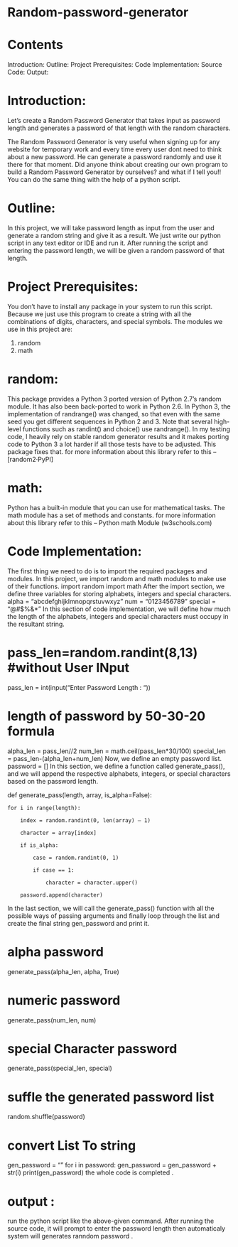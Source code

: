 # Random-password-generator
# Contents
 Introduction:
 Outline:
 Project Prerequisites:
 Code Implementation:
 Source Code:
 Output:
 
# Introduction:
Let’s create a Random Password Generator that takes input as password length and generates a password of that length with the random characters.

The Random Password Generator is very useful when signing up for any website for temporary work and every time every user dont need to think about a new password. 
He can generate a password randomly and use it there for that moment. Did anyone think about creating our own program to build a Random Password Generator by ourselves?
and what if I tell you!! You can do the same thing with the help of a python script.

# Outline:
In this project, we will take password length as input from the user and generate a random string and give it as a result.
We just write our python script in any text editor or IDE and run it. After running the script and entering the password length, we will be given a random password of that length.

# Project Prerequisites:
You don’t have to install any package in your system to run this script. Because we just use this program to create a string with all the combinations of digits, characters, and special symbols.
The modules we use in this project are:
1. random
2. math
# random:
 This package provides a Python 3 ported version of Python 2.7’s random module. It has also been back-ported to work in Python 2.6.
In Python 3, the implementation of randrange() was changed, so that even with the same seed you get different sequences in Python 2 and 3.
 Note that several high-level functions such as randint() and choice() use randrange().
In my testing code, I heavily rely on stable random generator results and it makes porting code to Python 3 a lot harder if all those tests have to be adjusted. This package fixes that.
for more information about this library refer to this – [random2·PyPI]

# math:
Python has a built-in module that you can use for mathematical tasks.
The math module has a set of methods and constants.
for more information about this library refer to this – Python math Module (w3schools.com)

# Code Implementation:
The first thing we need to do is to import the required packages and modules. In this project, we import random and math modules to make use of their functions.
import random
import math
After the import section, we define three variables for storing alphabets, integers and special characters.
alpha = “abcdefghijklmnopqrstuvwxyz”
num = “0123456789”
special = “@#$%&*”
In this section of code implementation, we will define how much the length of the alphabets, integers and special characters must occupy in the resultant string.

# pass_len=random.randint(8,13)  #without User INput
pass_len = int(input(“Enter Password Length : “))
# length of password by 50-30-20 formula
alpha_len = pass_len//2 
num_len = math.ceil(pass_len*30/100)
special_len = pass_len-(alpha_len+num_len)
Now, we define an empty password list.
password = []
In this section, we define a function called generate_pass(), and we will append the respective alphabets, integers, or special characters based on the password length.

def generate_pass(length, array, is_alpha=False):

    for i in range(length):

        index = random.randint(0, len(array) – 1)

        character = array[index]

        if is_alpha:

            case = random.randint(0, 1)

            if case == 1:

                character = character.upper()

        password.append(character)

In the last section, we will call the generate_pass() function with all the possible ways of passing arguments and finally loop through the list and create the final string gen_password and print it.

# alpha password
generate_pass(alpha_len, alpha, True)
# numeric password
generate_pass(num_len, num)
# special Character password
generate_pass(special_len, special)
# suffle the generated password list
random.shuffle(password)
# convert List To string
gen_password = “”
for i in password:
    gen_password = gen_password + str(i)
print(gen_password)
the whole code is completed .

# output :
run the python script like the above-given command.
After running the source code, it will prompt to enter the password length then automaticaly system will generates ranndom password .


